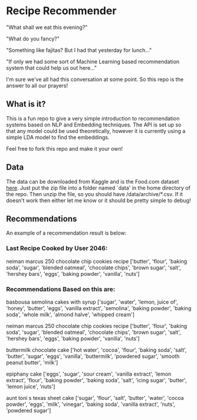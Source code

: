 # Recipe Recommender

"What shall we eat this evening?"

"What do you fancy?"

"Something like fajitas? But I had that yesterday for lunch..."

"If only we had some sort of Machine Learning based recommendation system that could help us out here..."

I'm sure we've all had this conversation at some point. So this repo is the answer to all our prayers!

## What is it?

This is a fun repo to give a very simple introduction to recommendation systems based on NLP and Embedding techniques. The API is set up so that any model could be used theoretically, however it is currently using a simple LDA model to find the embeddings.

Feel free to fork this repo and make it your own!

## Data

The data can be downloaded from Kaggle and is the Food.com dataset [here](https://www.kaggle.com/shuyangli94/food-com-recipes-and-user-interactions). Just put the zip file into a folder named `data' in the home directory of the repo. Then unzip the file, so you should have /data/archive/*.csv. If it doesn't work then either let me know or it should be pretty simple to debug!

## Recommendations

An example of a recommendation result is below:

### Last Recipe Cooked by User 2046: 
neiman marcus  250 chocolate chip cookies recipe
['butter', 'flour', 'baking soda', 'sugar', 'blended oatmeal', 'chocolate chips', 'brown sugar', 'salt', 'hershey bars', 'eggs', 'baking powder', 'vanilla', 'nuts']

### Recommendations Based on this are:
basbousa   semolina cakes with syrup
['sugar', 'water', 'lemon, juice of', 'honey', 'butter', 'eggs', 'vanilla extract', 'semolina', 'baking powder', 'baking soda', 'whole milk', 'almond halve', 'whipped cream']

neiman marcus  250 chocolate chip cookies recipe
['butter', 'flour', 'baking soda', 'sugar', 'blended oatmeal', 'chocolate chips', 'brown sugar', 'salt', 'hershey bars', 'eggs', 'baking powder', 'vanilla', 'nuts']

buttermilk chocolate cake
['hot water', 'cocoa', 'flour', 'baking soda', 'salt', 'butter', 'sugar', 'eggs', 'vanilla', 'buttermilk', 'powdered sugar', 'smooth peanut butter', 'milk']

epiphany cake
['eggs', 'sugar', 'sour cream', 'vanilla extract', 'lemon extract', 'flour', 'baking powder', 'baking soda', 'salt', 'icing sugar', 'butter', 'lemon juice', 'nuts']

aunt toni s texas sheet cake
['sugar', 'flour', 'salt', 'butter', 'water', 'cocoa powder', 'eggs', 'milk', 'vinegar', 'baking soda', 'vanilla extract', 'nuts', 'powdered sugar']
